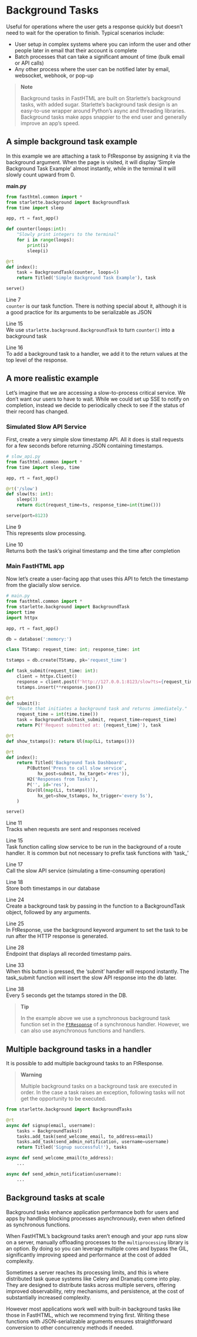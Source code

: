 # Background Tasks


<!-- WARNING: THIS FILE WAS AUTOGENERATED! DO NOT EDIT! -->

Useful for operations where the user gets a response quickly but doesn’t
need to wait for the operation to finish. Typical scenarios include:

- User setup in complex systems where you can inform the user and other
  people later in email that their account is complete
- Batch processes that can take a significant amount of time (bulk email
  or API calls)
- Any other process where the user can be notified later by email,
  websocket, webhook, or pop-up

<div>

> **Note**
>
> Background tasks in FastHTML are built on Starlette’s background
> tasks, with added sugar. Starlette’s background task design is an
> easy-to-use wrapper around Python’s async and threading libraries.
> Background tasks make apps snappier to the end user and generally
> improve an app’s speed.

</div>

## A simple background task example

In this example we are attaching a task to FtResponse by assigning it
via the background argument. When the page is visited, it will display
‘Simple Background Task Example’ almost instantly, while in the terminal
it will slowly count upward from 0.

<div class="code-with-filename">

**main.py**

``` python
from fasthtml.common import *
from starlette.background import BackgroundTask
from time import sleep

app, rt = fast_app()

def counter(loops:int):
    "Slowly print integers to the terminal"
    for i in range(loops):
        print(i)
        sleep(i)

@rt
def index():
    task = BackgroundTask(counter, loops=5)
    return Titled('Simple Background Task Example'), task

serve()
```

</div>

Line 7  
`counter` is our task function. There is nothing special about it,
although it is a good practice for its arguments to be serializable as
JSON

Line 15  
We use `starlette.background.BackgroundTask` to turn `counter()` into a
background task

Line 16  
To add a background task to a handler, we add it to the return values at
the top level of the response.

## A more realistic example

Let’s imagine that we are accessing a slow-to-process critical service.
We don’t want our users to have to wait. While we could set up SSE to
notify on completion, instead we decide to periodically check to see if
the status of their record has changed.

### Simulated Slow API Service

First, create a very simple slow timestamp API. All it does is stall
requests for a few seconds before returning JSON containing timestamps.

``` python
# slow_api.py
from fasthtml.common import *
from time import sleep, time

app, rt = fast_app()

@rt('/slow')
def slow(ts: int):
    sleep(3)
    return dict(request_time=ts, response_time=int(time()))

serve(port=8123)
```

Line 9  
This represents slow processing.

Line 10  
Returns both the task’s original timestamp and the time after completion

### Main FastHTML app

Now let’s create a user-facing app that uses this API to fetch the
timestamp from the glacially slow service.

``` python
# main.py
from fasthtml.common import *
from starlette.background import BackgroundTask
import time
import httpx

app, rt = fast_app()

db = database(':memory:')

class TStamp: request_time: int; response_time: int

tstamps = db.create(TStamp, pk='request_time')

def task_submit(request_time: int):
    client = httpx.Client()
    response = client.post(f'http://127.0.0.1:8123/slow?ts={request_time}')
    tstamps.insert(**response.json())

@rt
def submit():
    "Route that initiates a background task and returns immediately."
    request_time = int(time.time())
    task = BackgroundTask(task_submit, request_time=request_time)
    return P(f'Request submitted at: {request_time}'), task

@rt
def show_tstamps(): return Ul(map(Li, tstamps()))

@rt
def index():
    return Titled('Background Task Dashboard',
        P(Button('Press to call slow service',
            hx_post=submit, hx_target='#res')),
        H2('Responses from Tasks'),
        P('', id='res'),
        Div(Ul(map(Li, tstamps())),
            hx_get=show_tstamps, hx_trigger='every 5s'),
    )

serve()
```

Line 11  
Tracks when requests are sent and responses received

Line 15  
Task function calling slow service to be run in the background of a
route handler. It is common but not necessary to prefix task functions
with ‘task\_’

Line 17  
Call the slow API service (simulating a time-consuming operation)

Line 18  
Store both timestamps in our database

Line 24  
Create a background task by passing in the function to a BackgroundTask
object, followed by any arguments.

Line 25  
In FtResponse, use the background keyword argument to set the task to be
run after the HTTP response is generated.

Line 28  
Endpoint that displays all recorded timestamp pairs.

Line 33  
When this button is pressed, the ‘submit’ handler will respond
instantly. The task_submit function will insert the slow API response
into the db later.

Line 38  
Every 5 seconds get the tstamps stored in the DB.

<div>

> **Tip**
>
> In the example above we use a synchronous background task function set
> in the
> [`FtResponse`](https://www.fastht.ml/docs/api/core.html#ftresponse) of
> a synchronous handler. However, we can also use asynchronous functions
> and handlers.

</div>

## Multiple background tasks in a handler

It is possible to add multiple background tasks to an FtResponse.

<div>

> **Warning**
>
> Multiple background tasks on a background task are executed in order.
> In the case a task raises an exception, following tasks will not get
> the opportunity to be executed.

</div>

``` python
from starlette.background import BackgroundTasks

@rt
async def signup(email, username):
    tasks = BackgroundTasks()
    tasks.add_task(send_welcome_email, to_address=email)
    tasks.add_task(send_admin_notification, username=username)
    return Titled('Signup successful!'), tasks

async def send_welcome_email(to_address):
    ...

async def send_admin_notification(username):
    ...
```

## Background tasks at scale

Background tasks enhance application performance both for users and apps
by handling blocking processes asynchronously, even when defined as
synchronous functions.

When FastHTML’s background tasks aren’t enough and your app runs slow on
a server, manually offloading processes to the `multiprocessing` library
is an option. By doing so you can leverage multiple cores and bypass the
GIL, significantly improving speed and performance at the cost of added
complexity.

Sometimes a server reaches its processing limits, and this is where
distributed task queue systems like Celery and Dramatiq come into play.
They are designed to distribute tasks across multiple servers, offering
improved observability, retry mechanisms, and persistence, at the cost
of substantially increased complexity.

However most applications work well with built-in background tasks like
those in FastHTML, which we recommend trying first. Writing these
functions with JSON-serializable arguments ensures straightforward
conversion to other concurrency methods if needed.
